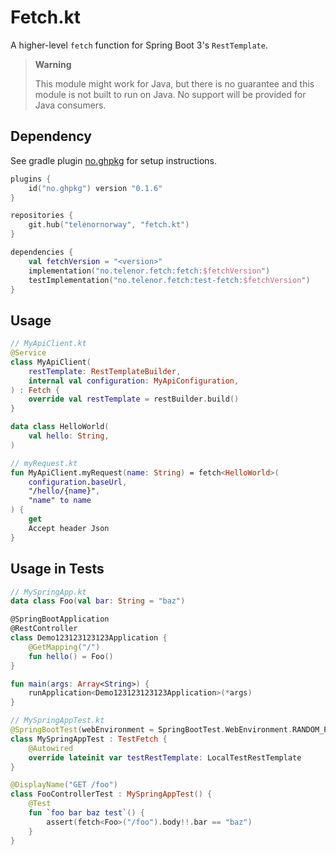 # Fetch.kt

A higher-level `fetch` function for Spring Boot 3's `RestTemplate`.

> **Warning**
>
> This module might work for Java, but there is no guarantee and this
> module is not built to run on Java. No support will be provided for
> Java consumers.

## Dependency

See gradle plugin [no.ghpkg](https://github.com/testersen/no.ghpkg)
for setup instructions.

```kotlin
plugins {
	id("no.ghpkg") version "0.1.6"
}

repositories {
	git.hub("telenornorway", "fetch.kt")
}

dependencies {
	val fetchVersion = "<version>"
	implementation("no.telenor.fetch:fetch:$fetchVersion")
	testImplementation("no.telenor.fetch:test-fetch:$fetchVersion")
}
```

## Usage

```kotlin
// MyApiClient.kt
@Service
class MyApiClient(
	restTemplate: RestTemplateBuilder,
	internal val configuration: MyApiConfiguration,
) : Fetch {
	override val restTemplate = restBuilder.build()
}

data class HelloWorld(
	val hello: String,
)

// myRequest.kt
fun MyApiClient.myRequest(name: String) = fetch<HelloWorld>(
	configuration.baseUrl,
	"/hello/{name}",
	"name" to name
) {
	get
	Accept header Json
}
```

## Usage in Tests

```kotlin
// MySpringApp.kt
data class Foo(val bar: String = "baz")

@SpringBootApplication
@RestController
class Demo123123123123Application {
	@GetMapping("/")
	fun hello() = Foo()
}

fun main(args: Array<String>) {
	runApplication<Demo123123123123Application>(*args)
}
```

```kotlin
// MySpringAppTest.kt
@SpringBootTest(webEnvironment = SpringBootTest.WebEnvironment.RANDOM_PORT)
class MySpringAppTest : TestFetch {
	@Autowired
	override lateinit var testRestTemplate: LocalTestRestTemplate
}
```

```kotlin
@DisplayName("GET /foo")
class FooControllerTest : MySpringAppTest() {
	@Test
	fun `foo bar baz test`() {
		assert(fetch<Foo>("/foo").body!!.bar == "baz")
	}
}
```
